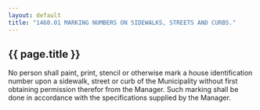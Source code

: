 ---
layout: default 
title: "1460.01 MARKING NUMBERS ON SIDEWALKS, STREETS AND CURBS."---

{{ page.title }}
----------------

No person shall paint, print, stencil or otherwise mark a house
identification number upon a sidewalk, street or curb of the
Municipality without first obtaining permission therefor from the
Manager. Such marking shall be done in accordance with the
specifications supplied by the Manager.
